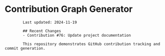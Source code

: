 # Contribution Graph Generator
            
            Last updated: 2024-11-19
            
            ## Recent Changes
            - Contribution #76: Update project documentation
            
            This repository demonstrates GitHub contribution tracking and commit generation.
        
